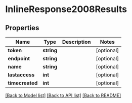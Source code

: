 # InlineResponse2008Results

## Properties
Name | Type | Description | Notes
------------ | ------------- | ------------- | -------------
**token** | **string** |  | [optional] 
**endpoint** | **string** |  | [optional] 
**name** | **string** |  | [optional] 
**lastaccess** | **int** |  | [optional] 
**timecreated** | **int** |  | [optional] 

[[Back to Model list]](../../README.md#documentation-for-models) [[Back to API list]](../../README.md#documentation-for-api-endpoints) [[Back to README]](../../README.md)

